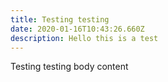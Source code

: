 ```yaml
---
title: Testing testing
date: 2020-01-16T10:43:26.660Z
description: Hello this is a test
---
```

Testing testing body content
